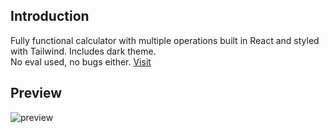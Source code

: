 ## Introduction
Fully functional calculator with multiple operations built in React and styled with Tailwind. Includes dark theme. \
No eval used, no bugs either. 
[Visit](https://projects.oksent.dev/apps/calculator)

## Preview
![preview](https://github.com/user-attachments/assets/d009857e-c083-4c25-93ac-3ebd09a685f5)
